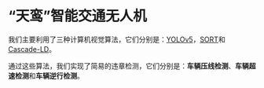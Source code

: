 # “天鸾”智能交通无人机

我们主要利用了三种计算机视觉算法，它们分别是：[YOLOv5](https://github.com/ultralytics/yolov5)，[SORT](https://github.com/abewley/sort)和[Cascade-LD](https://github.com/fabvio/Cascade-LD)。

通过这些算法，我们实现了简易的违章检测，它们分别是：**车辆压线检测**、**车辆超速检测**和**车辆逆行检测**。


